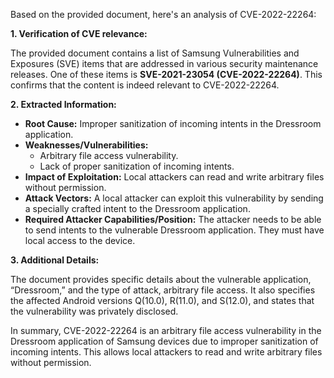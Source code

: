 Based on the provided document, here's an analysis of CVE-2022-22264:

**1. Verification of CVE relevance:**

The provided document contains a list of Samsung Vulnerabilities and Exposures (SVE) items that are addressed in various security maintenance releases. One of these items is **SVE-2021-23054 (CVE-2022-22264)**. This confirms that the content is indeed relevant to CVE-2022-22264.

**2. Extracted Information:**

*   **Root Cause:** Improper sanitization of incoming intents in the Dressroom application.
*   **Weaknesses/Vulnerabilities:**
    *   Arbitrary file access vulnerability.
    *   Lack of proper sanitization of incoming intents.
*   **Impact of Exploitation:** Local attackers can read and write arbitrary files without permission.
*   **Attack Vectors:** A local attacker can exploit this vulnerability by sending a specially crafted intent to the Dressroom application.
*   **Required Attacker Capabilities/Position:** The attacker needs to be able to send intents to the vulnerable Dressroom application. They must have local access to the device.

**3. Additional Details:**

The document provides specific details about the vulnerable application, “Dressroom,” and the type of attack, arbitrary file access. It also specifies the affected Android versions Q(10.0), R(11.0), and S(12.0), and states that the vulnerability was privately disclosed.

In summary, CVE-2022-22264 is an arbitrary file access vulnerability in the Dressroom application of Samsung devices due to improper sanitization of incoming intents. This allows local attackers to read and write arbitrary files without permission.